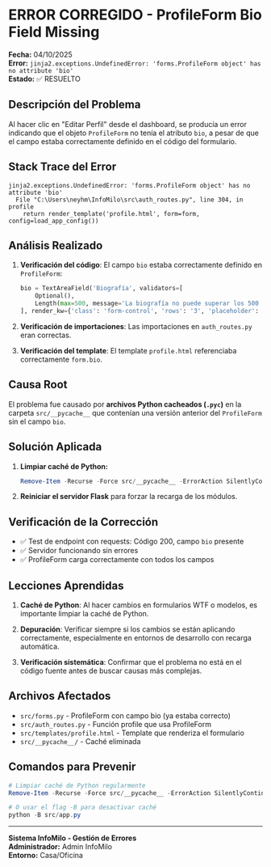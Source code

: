 # ERROR CORREGIDO - ProfileForm Bio Field Missing

**Fecha:** 04/10/2025  
**Error:** `jinja2.exceptions.UndefinedError: 'forms.ProfileForm object' has no attribute 'bio'`  
**Estado:** ✅ RESUELTO  

## Descripción del Problema

Al hacer clic en "Editar Perfil" desde el dashboard, se producía un error indicando que el objeto `ProfileForm` no tenía el atributo `bio`, a pesar de que el campo estaba correctamente definido en el código del formulario.

## Stack Trace del Error

```
jinja2.exceptions.UndefinedError: 'forms.ProfileForm object' has no attribute 'bio'
  File "C:\Users\neyhm\InfoMilo\src\auth_routes.py", line 304, in profile
    return render_template('profile.html', form=form, config=load_app_config())
```

## Análisis Realizado

1. **Verificación del código**: El campo `bio` estaba correctamente definido en `ProfileForm`:
   ```python
   bio = TextAreaField('Biografía', validators=[
       Optional(),
       Length(max=500, message='La biografía no puede superar los 500 caracteres')
   ], render_kw={'class': 'form-control', 'rows': '3', 'placeholder': 'Cuéntanos un poco sobre ti...'})
   ```

2. **Verificación de importaciones**: Las importaciones en `auth_routes.py` eran correctas.

3. **Verificación del template**: El template `profile.html` referenciaba correctamente `form.bio`.

## Causa Root

El problema fue causado por **archivos Python cacheados (`.pyc`)** en la carpeta `src/__pycache__` que contenían una versión anterior del `ProfileForm` sin el campo `bio`.

## Solución Aplicada

1. **Limpiar caché de Python:**
   ```powershell
   Remove-Item -Recurse -Force src/__pycache__ -ErrorAction SilentlyContinue
   ```

2. **Reiniciar el servidor Flask** para forzar la recarga de los módulos.

## Verificación de la Corrección

- ✅ Test de endpoint con requests: Código 200, campo `bio` presente
- ✅ Servidor funcionando sin errores
- ✅ ProfileForm carga correctamente con todos los campos

## Lecciones Aprendidas

1. **Caché de Python**: Al hacer cambios en formularios WTF o modelos, es importante limpiar la caché de Python.

2. **Depuración**: Verificar siempre si los cambios se están aplicando correctamente, especialmente en entornos de desarrollo con recarga automática.

3. **Verificación sistemática**: Confirmar que el problema no está en el código fuente antes de buscar causas más complejas.

## Archivos Afectados

- `src/forms.py` - ProfileForm con campo bio (ya estaba correcto)
- `src/auth_routes.py` - Función profile que usa ProfileForm
- `src/templates/profile.html` - Template que renderiza el formulario
- `src/__pycache__/` - Caché eliminada

## Comandos para Prevenir

```powershell
# Limpiar caché de Python regularmente
Remove-Item -Recurse -Force src/__pycache__ -ErrorAction SilentlyContinue

# O usar el flag -B para desactivar caché
python -B src/app.py
```

---

**Sistema InfoMilo - Gestión de Errores**  
**Administrador:** Admin InfoMilo  
**Entorno:** Casa/Oficina  
